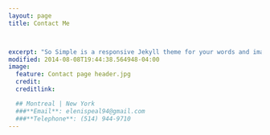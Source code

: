 ```yaml
---
layout: page
title: Contact Me



excerpt: "So Simple is a responsive Jekyll theme for your words and images."
modified: 2014-08-08T19:44:38.564948-04:00
image:
  feature: Contact page header.jpg
  credit: 
  creditlink: 

  ## Montreal | New York 
  ###**Email**: elenispeal94@gmail.com
  ###**Telephone**: (514) 944-9710
---
```

   
  

     

   
   




[^1]: Example: *domain.com/category-name/post-title*